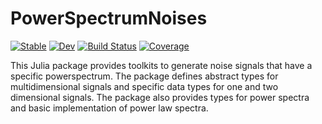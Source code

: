 # PowerSpectrumNoises

[![Stable](https://img.shields.io/badge/docs-stable-blue.svg)](https://EHTJulia.github.io/PowerSpectrumNoises.jl/stable/)
[![Dev](https://img.shields.io/badge/docs-dev-blue.svg)](https://EHTJulia.github.io/PowerSpectrumNoises.jl/dev/)
[![Build Status](https://github.com/EHTJulia/PowerSpectrumNoises.jl/actions/workflows/CI.yml/badge.svg?branch=main)](https://github.com/EHTJulia/PowerSpectrumNoises.jl/actions/workflows/CI.yml?query=branch%3Amain)
[![Coverage](https://codecov.io/gh/EHTJulia/PowerSpectrumNoises.jl/branch/main/graph/badge.svg)](https://codecov.io/gh/EHTJulia/PowerSpectrumNoises.jl)

This Julia package provides toolkits to generate noise signals that have a specific powerspectrum. The package defines abstract types for multidimensional signals and specific data types for one and two dimensional signals. The package also provides types for power spectra and basic implementation of power law spectra.